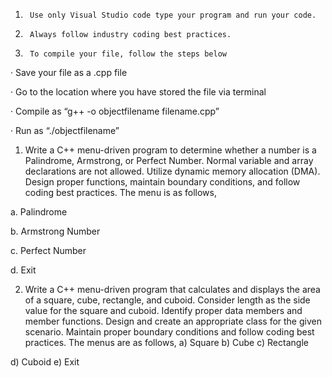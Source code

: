 1.      Use only Visual Studio code type your program and run your code.

2.      Always follow industry coding best practices.

3.      To compile your file, follow the steps below

·         Save your file as a .cpp file

·         Go to the location where you have stored the file via terminal

·         Compile as “g++ -o objectfilename filename.cpp”

·         Run as “./objectfilename”

1. Write a C++ menu-driven program to determine whether a number is a  Palindrome, Armstrong, or Perfect Number. Normal variable and array declarations are not allowed. Utilize dynamic memory allocation (DMA). Design proper functions, maintain boundary conditions, and follow coding best practices. The menu is as follows,

a.       Palindrome

b.      Armstrong Number

c.       Perfect Number

d.      Exit

 

2. Write a C++ menu-driven program that calculates and displays the area of a square, cube, rectangle, and cuboid. Consider length as the side value for the square and cuboid. Identify proper data members and member functions. Design and create an appropriate class for the given scenario.  Maintain proper boundary conditions and follow coding best practices. The menus are as follows,
 a) Square
 b) Cube
 c) Rectangle

 d) Cuboid
 e) Exit
